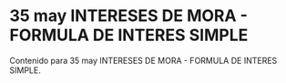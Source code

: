 # 35 may  INTERESES DE MORA - FORMULA DE INTERES SIMPLE

Contenido para 35 may  INTERESES DE MORA - FORMULA DE INTERES SIMPLE.